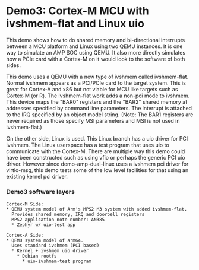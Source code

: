 # Demo3: Cortex-M MCU with ivshmem-flat and Linux uio

This demo shows how to do shared memory and bi-directional interrupts between
a MCU platform and Linux using two QEMU instances.
It is one way to simulate an AMP SOC using QEMU.
It also more directly simulates how a PCIe card with a Cortex-M on it would
look to the software of both sides.

This demo uses a QEMU with a new type of ivshmem called ivshmem-flat.
Normal ivshmem appears as a PCI/PCIe card to the target system.
This is great for Cortex-A and x86 but not viable for MCU like targets such as
Cortex-M (or R).  The ivshmem-flat work adds a non-pci mode to ivshmem.
This device maps the "BAR0" registers and the "BAR2" shared memory at addresses
specified by command line parameters.  The interrupt is attached to the IRQ
specified by an object model string.  (Note: The BAR1 registers are never
required as those specify MSI parameters and MSI is not used in ivshmem-flat.)

On the other side, Linux is used.  This Linux branch has a uio driver for PCI 
ivshmem.  The Linux userspace has a test program that uses uio to communicate
with the Cortex-M.  There are multiple way this demo could have been constructed
such as using vfio or perhaps the generic PCI uio driver.  However since
demo-amp-dual-linux uses a ivshmem pci driver for virtio-msg, this demo tests
some of the low level facilities for that using an existing kernel pci driver.

### Demo3 software layers

```
Cortex-M Side:
* QEMU system model of Arm's MPS2 M3 system with added ivshmem-flat.
  Provides shared memory, IRQ and doorbell registers
  MPS2 application note number: AN385
  * Zephyr w/ uio-test app

Cortex-A Side:
* QEMU system model of arm64.
  Uses standard ivshmem (PCI based)
  * Kernel + ivshmem uio driver
    * Debian rootfs
      * uio-ivshmem-test program
```
